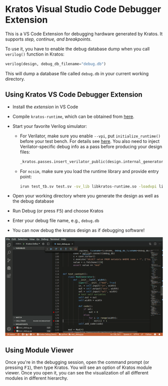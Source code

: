 # Kratos Visual Studio Code Debugger Extension
This is a VS Code Extension for debugging hardware generated by Kratos. It
supports *step, continue, and breakpoints*.

To use it, you have to enable the debug database dump when you call
`verilog()` function in Kratos:

```Python
verilog(design, debug_db_filename="debug.db")
```
This will dump a database file called `debug.db` in your current working
directory. 

## Using Kratos VS Code Debugger Extension
* Install the *extension* in VS Code
* Compile `kratos-runtime`, which can be obtained from [here](https://github.com/Kuree/kratos-runtime).
* Start your favorite Verilog simulator:
  - For Verilator, make sure you enable ``--vpi``, put ``initialize_runtime()``
    before your test bench. For details see [here](https://github.com/Kuree/kratos-runtime/blob/master/tests/verilator/test.cc). You also need to inject
    Verilator-specific debug info as a pass before producing your design files:
    ```Python
    _kratos.passes.insert_verilator_public(design.internal_generator)
    ```
  - For `ncsim`, make sure you load the runtime library and provide entry point:
    ```Bash
    irun test_tb.sv test.sv -sv_lib libkratos-runtime.so -loadvpi libkratos-runtime.so:initialize_runtime_vpi -access +r
    ```
    
* Open your working directory where you generate the design as well as the
  debug database
* Run Debug (or press <kbd>F5</kbd>) and choose Kratos
* Enter your debug file name, e.g., `debug.db`
* You can now debug the kratos design as if debugging software!

![Demo](images/demo.gif)

## Using Module Viewer
Once you're in the debugging session, open the command prompt (or pressing
<kbd>F1</kbd>), then type Kratos. You will see an option of Kratos module
viewer. Once you open it, you can see the visualization of all different
modules in different hierarchy.
